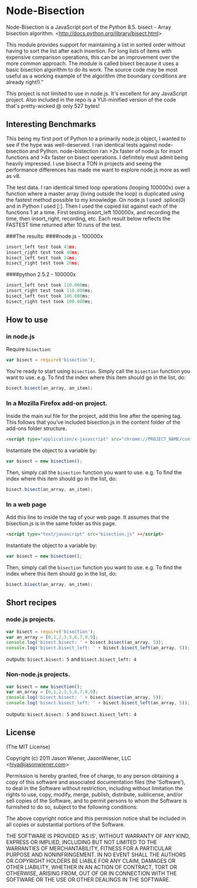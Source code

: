 # Node-Bisection

Node-Bisection is a JavaScript port of the Python 8.5. bisect - Array bisection algorithm.
&lt;http://docs.python.org/library/bisect.html&gt;

This module provides support for maintaining a list in sorted order without having to sort 
the list after each insertion. For long lists of items with expensive comparison operations,
this can be an improvement over the more common approach. The module is called bisect because
it uses a basic bisection algorithm to do its work. The source code may be most useful as a 
working example of the algorithm (the boundary conditions are already right!)."

This project is not limited to use in node.js. It's excellent for any JavaScript project. Also 
included in the repo is a YUI-minified version of the code that's pretty-wicked @ only 527 bytes!

## Interesting Benchmarks
This being my first port of Python to a primarily node.js object, I wanted to see if the hype was
well-deserved. I ran identical tests against node-bisection and Python.  node-bistection ran >2x
faster of node.js for insort functions and >4x faster on bisect operations. I definitely must 
admit being heavily impressed. I use bisect a TON in projects and seeing the performance 
differences has made me want to explore node.js more as well as v8.

The test data. I ran identical timed loop operations (looping
100000x) over a function where a master array (living outside the loop)
is duplicated using the fastest method possible to my knowledge. On
node.js I used .splice(0) and in Python I used [:].  Then I used the
copied list against each of the functions 1 at a time. First testing
insort_left 100000x, and recording the time, then insort_right, recording,
etc. Each result below reflects the FASTEST time returned after 10 runs of the test.

###The results:
####node.js - 100000x
```js
insort_left test took 41ms;
insort_right test took 40ms;
bisect_left test took 24ms;
bisect_right test took 20ms;
```

####python 2.5.2 - 100000x
```js
insort_left test took 110.000ms;
insort_right test took 110.000ms;
bisect_left test took 100.000ms;
bisect_right test took 100.000ms;
```

## How to use

### in node.js

Require `bisection`:

```js
var bisect = require('bisection');
```
You're ready to start using `bisection`. Simply call the `bisection` function you want to use.
e.g. To find the index where this item should go in the list, do:

```js
bisect.bisect(an_array, an_item);
```

### In a Mozilla Firefox add-on project.

Inside the main xul file for the project, add this line after the opening <overlay> tag. This 
follows that you've included bisection.js in the content folder of the add-ons folder structure.

```html
<script type="application/x-javascript" src="chrome://PROJECT_NAME/content/bisection.js"/>
```
Instantiate the object to a variable by:

```js
var bisect = new bisection();
```

Then, simply call the `bisection` function you want to use. e.g. To find the index where this
item should go in the list, do:

```js
bisect.bisect(an_array, an_item);
```

### In a web page

Add this line to inside the <head> tag of your web page. It assumes that the bisection.js is 
in the same folder as this page.

```html
<script type="text/javascript" src="bisection.js" ></script>
```
Instantiate the object to a variable by:

```js
var bisect = new bisection();
```

Then, simply call the `bisection` function you want to use. e.g. To find the index where this
item should go in the list, do:

```js
bisect.bisect(an_array, an_item);
```
## Short recipes

### node.js projects.

```js
var bisect = require('bisection');
var an_array = [0,1,2,3,5,6,7,8,9];
console.log('bisect.bisect: ' + bisect.bisect(an_array, 5));
console.log('bisect.bisect_left: ' + bisect.bisect_left(an_array, 5));
```

outputs:
```bisect.bisect: 5``` and ```bisect.bisect_left: 4```

### Non-node.js projects.

```js
var bisect = new bisection();
var an_array = [0,1,2,3,5,6,7,8,9];
console.log('bisect.bisect: ' + bisect.bisect(an_array, 5));
console.log('bisect.bisect_left: ' + bisect.bisect_left(an_array, 5));
```

outputs:
```bisect.bisect: 5``` and ```bisect.bisect_left: 4```

## License 

(The MIT License)

Copyright (c) 2011 Jason Wiener, JasonWiener, LLC &lt;hiya@jasonwiener.com&gt;

Permission is hereby granted, free of charge, to any person obtaining
a copy of this software and associated documentation files (the
'Software'), to deal in the Software without restriction, including
without limitation the rights to use, copy, modify, merge, publish,
distribute, sublicense, and/or sell copies of the Software, and to
permit persons to whom the Software is furnished to do so, subject to
the following conditions:

The above copyright notice and this permission notice shall be
included in all copies or substantial portions of the Software.

THE SOFTWARE IS PROVIDED 'AS IS', WITHOUT WARRANTY OF ANY KIND,
EXPRESS OR IMPLIED, INCLUDING BUT NOT LIMITED TO THE WARRANTIES OF
MERCHANTABILITY, FITNESS FOR A PARTICULAR PURPOSE AND NONINFRINGEMENT.
IN NO EVENT SHALL THE AUTHORS OR COPYRIGHT HOLDERS BE LIABLE FOR ANY
CLAIM, DAMAGES OR OTHER LIABILITY, WHETHER IN AN ACTION OF CONTRACT,
TORT OR OTHERWISE, ARISING FROM, OUT OF OR IN CONNECTION WITH THE
SOFTWARE OR THE USE OR OTHER DEALINGS IN THE SOFTWARE.
